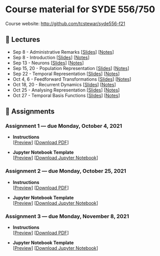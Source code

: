 # Course material for SYDE 556/750

Course website: http://github.com/tcstewar/syde556-f21

## 🎒 Lectures

- Sep 8 - Administrative Remarks [[Slides](https://github.com/tcstewar/syde556-f21/raw/master/lectures/lecture_00/syde556_lecture_00_slides.pdf)] [[Notes](https://github.com/tcstewar/syde556-f21/raw/master/lectures/lecture_00/syde556_lecture_00_notes.pdf)]
- Sep 8 - Introduction [[Slides](https://github.com/tcstewar/syde556-f21/raw/master/lectures/lecture_01/syde556_lecture_01_slides.pdf)] [[Notes](https://github.com/tcstewar/syde556-f21/raw/master/lectures/lecture_01/syde556_lecture_01_notes.pdf)]
- Sep 13 - Neurons [[Slides](https://github.com/tcstewar/syde556-f21/raw/master/lectures/lecture_02/syde556_lecture_02_slides.pdf)] [[Notes](https://github.com/tcstewar/syde556-f21/raw/master/lectures/lecture_02/syde556_lecture_02_notes.pdf)]
- Sep 15, 20 - Population Representation [[Slides](https://github.com/tcstewar/syde556-f21/raw/master/lectures/lecture_03/syde556_lecture_03_slides.pdf)] [[Notes](https://github.com/tcstewar/syde556-f21/raw/master/lectures/lecture_03/syde556_lecture_03_notes.pdf)]
- Sep 22 - Temporal Representation [[Slides](https://github.com/tcstewar/syde556-f21/raw/master/lectures/lecture_04/syde556_lecture_04_slides.pdf)] [[Notes](https://github.com/tcstewar/syde556-f21/raw/master/lectures/lecture_04/syde556_lecture_04_notes.pdf)]
- Oct 4, 6 - Feedforward Transformations [[Slides](https://github.com/tcstewar/syde556-f21/raw/master/lectures/lecture_05/syde556_lecture_05_slides.pdf)] [[Notes](https://github.com/tcstewar/syde556-f21/raw/master/lectures/lecture_05/syde556_lecture_05_notes.pdf)]
- Oct 18, 20 - Recurrent Dynamics [[Slides](https://github.com/tcstewar/syde556-f21/raw/master/lectures/lecture_06/syde556_lecture_06_slides.pdf)] [[Notes](https://github.com/tcstewar/syde556-f21/raw/master/lectures/lecture_06/syde556_lecture_06_notes.pdf)]
- Oct 25 - Analysing Representation [[Slides](https://github.com/tcstewar/syde556-f21/raw/master/lectures/lecture_09/syde556_lecture_09_slides.pdf)] [[Notes](https://github.com/tcstewar/syde556-f21/raw/master/lectures/lecture_09/syde556_lecture_09_notes.pdf)]
- Oct 27 - Temporal Basis Functions [[Slides](https://github.com/tcstewar/syde556-f21/raw/master/lectures/lecture_07/syde556_lecture_07_slides.pdf)] [[Notes](https://github.com/tcstewar/syde556-f21/raw/master/lectures/lecture_07/syde556_lecture_07_notes.pdf)]

## 📝 Assignments

### Assignment 1 ― due Monday, October 4, 2021

-   **Instructions**  
  [[Preview](https://github.com/tcstewar/syde556-f21/blob/master/assignments/assignment_01/syde556_assignment_01.pdf)]
  [[Download PDF](https://github.com/tcstewar/syde556-f21/raw/master/assignments/assignment_01/syde556_assignment_01.pdf)]

-   **Jupyter Notebook Template**  
  [[Preview](https://github.com/tcstewar/syde556-f21/blob/master/assignments/assignment_01/syde556_assignment_01_template.ipynb)]
  [[Download Jupyter Notebook](https://github.com/tcstewar/syde556-f21/raw/master/assignments/assignment_01/syde556_assignment_01_template.ipynb)]


### Assignment 2 ― due Monday, October 25, 2021

-   **Instructions**  
  [[Preview](https://github.com/tcstewar/syde556-f21/blob/master/assignments/assignment_02/syde556_assignment_02.pdf)]
  [[Download PDF](https://github.com/tcstewar/syde556-f21/raw/master/assignments/assignment_02/syde556_assignment_02.pdf)]

-   **Jupyter Notebook Template**  
  [[Preview](https://github.com/tcstewar/syde556-f21/blob/master/assignments/assignment_02/syde556_assignment_02_template.ipynb)]
  [[Download Jupyter Notebook](https://github.com/tcstewar/syde556-f21/raw/master/assignments/assignment_02/syde556_assignment_02_template.ipynb)]

### Assignment 3 ― due Monday, November 8, 2021

-   **Instructions**  
  [[Preview](https://github.com/tcstewar/syde556-f21/blob/master/assignments/assignment_03/syde556_assignment_03.pdf)]
  [[Download PDF](https://github.com/tcstewar/syde556-f21/raw/master/assignments/assignment_03/syde556_assignment_03.pdf)]

-   **Jupyter Notebook Template**  
  [[Preview](https://github.com/tcstewar/syde556-f21/blob/master/assignments/assignment_03/syde556_assignment_03_template.ipynb)]
  [[Download Jupyter Notebook](https://github.com/tcstewar/syde556-f21/raw/master/assignments/assignment_03/syde556_assignment_03_template.ipynb)]
